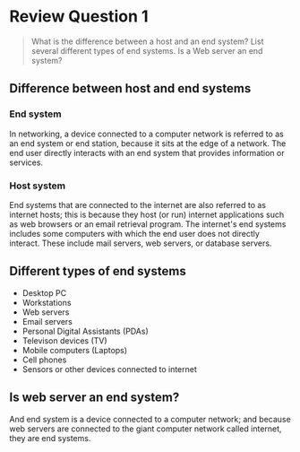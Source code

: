 # Review Question 1

> What is the difference between a host and an end system? List several different types of end systems. Is a Web server an end system?

## Difference between host and end systems

### End system

In networking, a device connected to a computer network is referred to as an end system or end station, because it sits at the edge of a network. The end user directly interacts with an end system that provides information or services.

### Host system

End systems that are connected to the internet are also referred to as internet hosts; this is because they host (or run) internet applications such as web browsers or an email retrieval program. The internet's end systems includes some computers with which the end user does not directly interact. These include mail servers, web servers, or database servers.

## Different types of end systems

- Desktop PC
- Workstations
- Web servers
- Email servers
- Personal Digital Assistants (PDAs)
- Televison devices (TV)
- Mobile computers (Laptops)
- Cell phones
- Sensors or other devices connected to internet

## Is web server an end system?

And end system is a device connected to a computer network; and because web servers are connected to the giant computer network called internet, they are end systems.